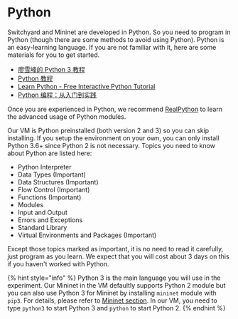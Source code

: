 # Python

Switchyard and Mininet are developed in Python. So you need to program in Python \(though there are some methods to avoid using Python\). Python is an easy-learning language. If you are not familiar with it, here are some materials for you to get started.

* [廖雪峰的 Python 3 教程](https://www.liaoxuefeng.com/wiki/1016959663602400)
* [Python 教程](https://docs.python.org/zh-cn/3/tutorial/index.html)
* [Learn Python - Free Interactive Python Tutorial](https://www.learnpython.org/)
* [Python 编程：从入门到实践](https://box.nju.edu.cn/library/a62f5af1-85e5-4333-a00a-0e9942bcf3d7/ComputerNetwork2021Spring/)

Once you are experienced in Python, we recommend [RealPython](https://realpython.com) to learn the advanced usage of Python modules.

Our VM is Python preinstalled \(both version 2 and 3\) so you can skip installing. If you setup the environment on your own, you can only install Python 3.6+ since Python 2 is not necessary. Topics you need to know about Python are listed here:

* Python Interpreter
* Data Types \(Important\)
* Data Structures \(Important\)
* Flow Control \(Important\)
* Functions \(Important\)
* Modules
* Input and Output
* Errors and Exceptions
* Standard Library
* Virtual Environments and Packages \(Important\)

Except those topics marked as important, it is no need to read it carefully, just program as you learn. We expect that you will cost about 3 days on this if you haven't worked with Python.

{% hint style="info" %}
Python 3 is the main language you will use in the experiment. Our Mininet in the VM defaultly supports Python 2 module but you can also use Python 3 for Mininet by installing `mininet` module with `pip3`. For details, please refer to [Mininet section](../workflow/mininet.md#custom-topologies). In our VM, you need to type `python3` to start Python 3 and `python` to start Python 2.
{% endhint %}

